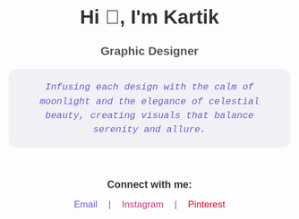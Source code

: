 <div style="max-width: 700px; margin: 50px auto; text-align: center; font-family: Arial, sans-serif;">

  <h1 style="color: #333; font-size: 2.5em; margin-bottom: 10px;">
    Hi 👋, I'm Kartik
  </h1>

  <h3 style="color: #555; font-size: 1.5em; margin-bottom: 20px;">
    Graphic Designer
  </h3>

  <div style="display: inline-block; background: #f0f0f5; padding: 20px 30px; border-radius: 15px; margin-bottom: 30px;">
    <p style="margin: 0; font-family: 'Courier New', monospace; font-style: italic; 
              color: #6a5acd; font-size: 1.2em; line-height: 1.5em;">
      Infusing each design with the calm of moonlight and the elegance of celestial beauty, creating visuals that balance serenity and allure.
    </p>
  </div>

  <h3 style="color: #333; font-size: 1.3em; margin-bottom: 15px;">
    Connect with me:
  </h3>

  <p style="margin: 0; font-size: 1.2em; color: #6a5acd;">
    <a href="mailto:your.email@example.com" style="margin: 0 15px; text-decoration: none; color: #6a5acd;">Email</a> |
    <a href="https://www.instagram.com/" target="_blank" rel="noreferrer" style="margin: 0 15px; text-decoration: none; color: #C13584;">Instagram</a> |
    <a href="https://www.pinterest.com/" target="_blank" rel="noreferrer" style="margin: 0 15px; text-decoration: none; color: #E60023;">Pinterest</a>
  </p>

</div>
